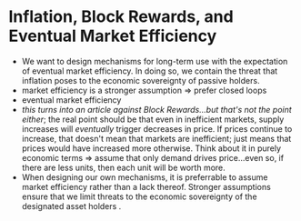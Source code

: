 # Inflation, Block Rewards, and Eventual Market Efficiency

* We want to design mechanisms for long-term use with the expectation of eventual market efficiency. In doing so, we contain the threat that inflation poses to the economic sovereignty of passive holders. 
* market efficiency is a stronger assumption => prefer closed loops
* eventual market efficiency
* *this turns into an article against Block Rewards...but that's not the point either*; the real point should be that even in inefficient markets, supply increases will *eventually* trigger decreases in price. If prices continue to increase, that doesn't mean that markets are inefficient; just means that prices would have increased more otherwise. Think about it in purely economic terms => assume that only demand drives price...even so, if there are less units, then each unit will be worth more. 
* When designing our own mechanisms, it is preferrable to assume market efficiency rather than a lack thereof. Stronger assumptions ensure that we limit threats to the economic sovereignty of the designated asset holders . 